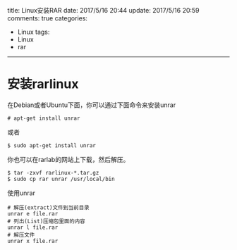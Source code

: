 title: Linux安装RAR
date: 2017/5/16 20:44
update: 2017/5/16 20:59
comments: true
categories:
  - Linux
tags:
  - Linux
  - rar
---
# 安装rarlinux

在Debian或者Ubuntu下面，你可以通过下面命令来安装unrar
```shell
# apt-get install unrar
```
或者
```shell
$ sudo apt-get install unrar
```
你也可以在rarlab的网站上下载，然后解压。
```shell
$ tar -zxvf rarlinux-*.tar.gz
$ sudo cp rar unrar /usr/local/bin
```
使用unrar
```shell
# 解压(extract)文件到当前目录
unrar e file.rar
# 列出(List)压缩包里面的内容
unrar l file.rar
# 解压文件
unrar x file.rar
```

